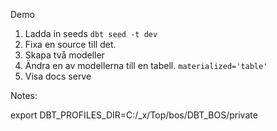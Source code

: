 Demo
1. Ladda in seeds `dbt seed -t dev`
2. Fixa en source till det.
3. Skapa två modeller
4. Ändra en av modellerna till en tabell. `materialized='table'`
5. Visa docs serve



Notes:

export DBT_PROFILES_DIR=C:/_x/Top/bos/DBT_BOS/private